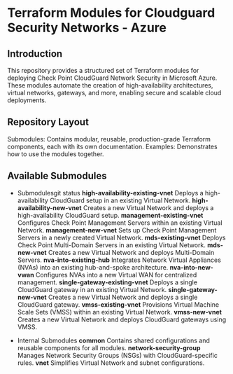 # Terraform Modules for Cloudguard Security Networks - Azure

## Introduction
This repository provides a structured set of Terraform modules for deploying Check Point CloudGuard Network Security in Microsoft Azure. These modules automate the creation of high-availability architectures, virtual networks, gateways, and more, enabling secure and scalable cloud deployments.


## Repository Layout
Submodules: Contains modular, reusable, production-grade Terraform components, each with its own documentation.
Examples: Demonstrates how to use the modules together.

## Available Submodules

* Submodulesgit status
**high-availability-existing-vnet**
Deploys a high-availability CloudGuard setup in an existing Virtual Network.
**high-availability-new-vnet**
Creates a new Virtual Network and deploys a high-availability CloudGuard setup.
**management-existing-vnet**
Configures Check Point Management Servers within an existing Virtual Network.
**management-new-vnet**
Sets up Check Point Management Servers in a newly created Virtual Network.
**mds-existing-vnet**
Deploys Check Point Multi-Domain Servers in an existing Virtual Network.
**mds-new-vnet**
Creates a new Virtual Network and deploys Multi-Domain Servers.
**nva-into-existing-hub**
Integrates Network Virtual Appliances (NVAs) into an existing hub-and-spoke architecture.
**nva-into-new-vwan**
Configures NVAs into a new Virtual WAN for centralized management.
**single-gateway-existing-vnet**
Deploys a single CloudGuard gateway in an existing Virtual Network.
**single-gateway-new-vnet**
Creates a new Virtual Network and deploys a single CloudGuard gateway.
**vmss-existing-vnet**
Provisions Virtual Machine Scale Sets (VMSS) within an existing Virtual Network.
**vmss-new-vnet**
Creates a new Virtual Network and deploys CloudGuard gateways using VMSS.

* Internal Submodules
**common**
Contains shared configurations and reusable components for all modules.
**network-security-group**
Manages Network Security Groups (NSGs) with CloudGuard-specific rules.
**vnet**
Simplifies Virtual Network and subnet configurations.